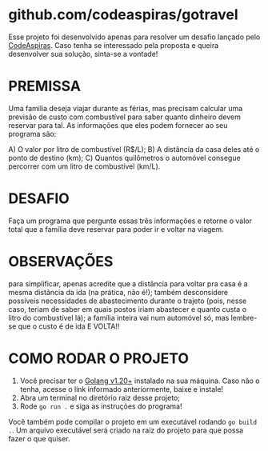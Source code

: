 # github.com/codeaspiras/gotravel

Esse projeto foi desenvolvido apenas para resolver um desafio lançado pelo [CodeAspiras](https://blog.codeaspiras.dev).
Caso tenha se interessado pela proposta e queira desenvolver sua solução, sinta-se a vontade!

# PREMISSA

Uma família deseja viajar durante as férias, mas precisam calcular uma previsão de custo com combustível para saber quanto dinheiro devem reservar para tal. As informações que eles podem fornecer ao seu programa são:

A) O valor por litro de combustível (R$/L);
B) A distância da casa deles até o ponto de destino (km);
C) Quantos quilômetros o automóvel consegue percorrer com um litro de combustível (km/L).

# DESAFIO

Faça um programa que pergunte essas três informações e retorne o valor total que a família deve reservar para poder ir e voltar na viagem.

# OBSERVAÇÕES

para simplificar, apenas acredite que a distância para voltar pra casa é a mesma distância da ida (na prática, não é!);
também desconsidere possíveis necessidades de abastecimento durante o trajeto (pois, nesse caso, teriam de saber em quais postos iriam abastecer e quanto custa o litro do combustível lá);
a família inteira vai num automóvel só, mas lembre-se que o custo é de ida E VOLTA!!

# COMO RODAR O PROJETO

1. Você precisar ter o [Golang v1.20+](https://go.dev/) instalado na sua máquina. Caso não o tenha, acesse o link informado anteriormente, baixe e instale!
2. Abra um terminal no diretório raiz desse projeto;
3. Rode `go run .` e siga as instruções do programa!

Você também pode compilar o projeto em um executável rodando `go build .`. Um arquivo executável será criado na raiz do projeto para que possa fazer o que quiser.
